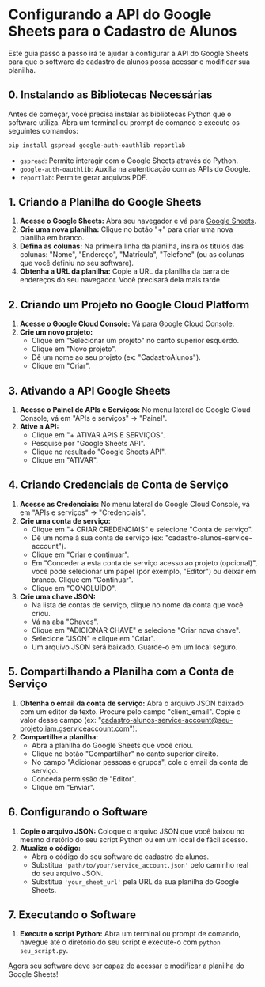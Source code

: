 # Configurando a API do Google Sheets para o Cadastro de Alunos

Este guia passo a passo irá te ajudar a configurar a API do Google Sheets para que o software de cadastro de alunos possa acessar e modificar sua planilha.

## 0. Instalando as Bibliotecas Necessárias

Antes de começar, você precisa instalar as bibliotecas Python que o software utiliza. Abra um terminal ou prompt de comando e execute os seguintes comandos:

```bash
pip install gspread google-auth-oauthlib reportlab
````

  * `gspread`: Permite interagir com o Google Sheets através do Python.
  * `google-auth-oauthlib`: Auxilia na autenticação com as APIs do Google.
  * `reportlab`: Permite gerar arquivos PDF.

## 1\. Criando a Planilha do Google Sheets

1.  **Acesse o Google Sheets:** Abra seu navegador e vá para [Google Sheets](https://www.google.com/url?sa=E&source=gmail&q=https://sheets.google.com/).
2.  **Crie uma nova planilha:** Clique no botão "+" para criar uma nova planilha em branco.
3.  **Defina as colunas:** Na primeira linha da planilha, insira os títulos das colunas: "Nome", "Endereço", "Matrícula", "Telefone" (ou as colunas que você definiu no seu software).
4.  **Obtenha a URL da planilha:** Copie a URL da planilha da barra de endereços do seu navegador. Você precisará dela mais tarde.

## 2\. Criando um Projeto no Google Cloud Platform

1.  **Acesse o Google Cloud Console:** Vá para [Google Cloud Console](https://www.google.com/url?sa=E&source=gmail&q=https://console.cloud.google.com/).
2.  **Crie um novo projeto:**
      * Clique em "Selecionar um projeto" no canto superior esquerdo.
      * Clique em "Novo projeto".
      * Dê um nome ao seu projeto (ex: "CadastroAlunos").
      * Clique em "Criar".

## 3\. Ativando a API Google Sheets

1.  **Acesse o Painel de APIs e Serviços:** No menu lateral do Google Cloud Console, vá em "APIs e serviços" -\> "Painel".
2.  **Ative a API:**
      * Clique em "+ ATIVAR APIS E SERVIÇOS".
      * Pesquise por "Google Sheets API".
      * Clique no resultado "Google Sheets API".
      * Clique em "ATIVAR".

## 4\. Criando Credenciais de Conta de Serviço

1.  **Acesse as Credenciais:** No menu lateral do Google Cloud Console, vá em "APIs e serviços" -\> "Credenciais".
2.  **Crie uma conta de serviço:**
      * Clique em "+ CRIAR CREDENCIAIS" e selecione "Conta de serviço".
      * Dê um nome à sua conta de serviço (ex: "cadastro-alunos-service-account").
      * Clique em "Criar e continuar".
      * Em "Conceder a esta conta de serviço acesso ao projeto (opcional)", você pode selecionar um papel (por exemplo, "Editor") ou deixar em branco. Clique em "Continuar".
      * Clique em "CONCLUÍDO".
3.  **Crie uma chave JSON:**
      * Na lista de contas de serviço, clique no nome da conta que você criou.
      * Vá na aba "Chaves".
      * Clique em "ADICIONAR CHAVE" e selecione "Criar nova chave".
      * Selecione "JSON" e clique em "Criar".
      * Um arquivo JSON será baixado. Guarde-o em um local seguro.

## 5\. Compartilhando a Planilha com a Conta de Serviço

1.  **Obtenha o email da conta de serviço:** Abra o arquivo JSON baixado com um editor de texto. Procure pelo campo "client\_email". Copie o valor desse campo (ex: "cadastro-alunos-service-account@seu-projeto.iam.gserviceaccount.com").
2.  **Compartilhe a planilha:**
      * Abra a planilha do Google Sheets que você criou.
      * Clique no botão "Compartilhar" no canto superior direito.
      * No campo "Adicionar pessoas e grupos", cole o email da conta de serviço.
      * Conceda permissão de "Editor".
      * Clique em "Enviar".

## 6\. Configurando o Software

1.  **Copie o arquivo JSON:** Coloque o arquivo JSON que você baixou no mesmo diretório do seu script Python ou em um local de fácil acesso.
2.  **Atualize o código:**
      * Abra o código do seu software de cadastro de alunos.
      * Substitua `'path/to/your/service_account.json'` pelo caminho real do seu arquivo JSON.
      * Substitua `'your_sheet_url'` pela URL da sua planilha do Google Sheets.

## 7\. Executando o Software

1.  **Execute o script Python:** Abra um terminal ou prompt de comando, navegue até o diretório do seu script e execute-o com `python seu_script.py`.

Agora seu software deve ser capaz de acessar e modificar a planilha do Google Sheets\!

```
```
